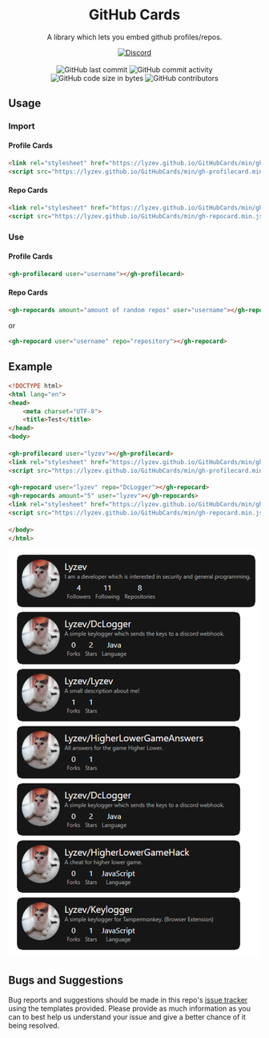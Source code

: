 <h1 align="center">GitHub Cards</h1>

<p align="center">A library which lets you embed github profiles/repos.</p>

<div align="center">
    <a href="https://discord.gg/5UmsQP4MFH"><img src="https://img.shields.io/discord/610120595765723137?logo=discord" alt="Discord"/></a>
    <br><br>
    <img src="https://img.shields.io/github/last-commit/Lyzev/GitHubCards" alt="GitHub last commit"/>
    <img src="https://img.shields.io/github/commit-activity/w/Lyzev/GitHubCards" alt="GitHub commit activity"/>
    <br>
    <img src="https://img.shields.io/github/languages/code-size/Lyzev/GitHubCards" alt="GitHub code size in bytes"/>
    <img src="https://img.shields.io/github/contributors/Lyzev/GitHubCards" alt="GitHub contributors"/>
</div>

## Usage

### Import

#### Profile Cards
````html
<link rel="stylesheet" href="https://lyzev.github.io/GitHubCards/min/gh-profilecard.min.css">
<script src="https://lyzev.github.io/GitHubCards/min/gh-profilecard.min.js"></script>
````

#### Repo Cards
```html
<link rel="stylesheet" href="https://lyzev.github.io/GitHubCards/min/gh-repocard.min.css">
<script src="https://lyzev.github.io/GitHubCards/min/gh-repocard.min.js"></script>
```

### Use

#### Profile Cards
```html
<gh-profilecard user="username"></gh-profilecard>
```

#### Repo Cards
```html
<gh-repocards amount="amount of random repos" user="username"></gh-repocards>
```
or
```html
<gh-repocard user="username" repo="repository"></gh-repocard>
```

## Example
```html
<!DOCTYPE html>
<html lang="en">
<head>
    <meta charset="UTF-8">
    <title>Test</title>
</head>
<body>

<gh-profilecard user="lyzev"></gh-profilecard>
<link rel="stylesheet" href="https://lyzev.github.io/GitHubCards/min/gh-profilecard.min.css">
<script src="https://lyzev.github.io/GitHubCards/min/gh-profilecard.min.js"></script>

<gh-repocard user="lyzev" repo="DcLogger"></gh-repocard>
<gh-repocards amount="5" user="lyzev"></gh-repocards>
<link rel="stylesheet" href="https://lyzev.github.io/GitHubCards/min/gh-repocard.min.css">
<script src="https://lyzev.github.io/GitHubCards/min/gh-repocard.min.js"></script>

</body>
</html>
```

![Example Image](assets/img.png)

## Bugs and Suggestions
Bug reports and suggestions should be made in this repo's [issue tracker](https://github.com/Lyzev/GitHubCards/issues) using the templates provided. Please provide as much information as you can to best help us understand your issue and give a better chance of it being resolved.